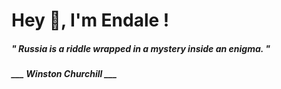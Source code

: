 <h1 title="head"> Hey 👋, I'm Endale !</h1>

**<h5><i>" Russia is a riddle wrapped in a mystery inside an enigma. "</i></h5>**

*<b>___ Winston Churchill ___</b>*
